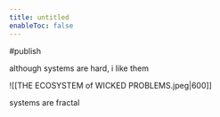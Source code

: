 ```yaml
---
title: untitled
enableToc: false
---
```

#publish

although systems are hard, i like them

![[THE ECOSYSTEM of WICKED PROBLEMS.jpeg|600]]

systems are fractal

